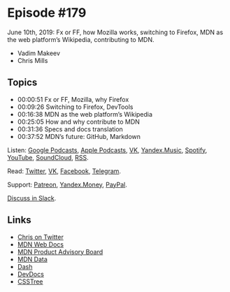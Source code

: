 # Episode #179

June 10th, 2019: Fx or FF, how Mozilla works, switching to Firefox, MDN as the web platform’s Wikipedia, contributing to MDN.

- Vadim Makeev
- Chris Mills

## Topics

- 00:00:51 Fx or FF, Mozilla, why Firefox
- 00:09:26 Switching to Firefox, DevTools
- 00:16:38 MDN as the web platform’s Wikipedia
- 00:25:05 How and why contribute to MDN
- 00:31:36 Specs and docs translation
- 00:37:52 MDN’s future: GitHub, Markdown

Listen: [Google Podcasts](https://podcasts.google.com/?feed=aHR0cHM6Ly93ZWItc3RhbmRhcmRzLnJ1L3BvZGNhc3QvZmVlZC8), [Apple Podcasts](https://itunes.apple.com/podcast/id1080500016), [VK](https://vk.com/podcasts-32017543), [Yandex.Music](https://music.yandex.ru/album/6245956), [Spotify](https://open.spotify.com/show/3rzAcADjpBpXt73L0epTjV), [YouTube](https://www.youtube.com/playlist?list=PLMBnwIwFEFHcwuevhsNXkFTcadeX5R1Go), [SoundCloud](https://soundcloud.com/web-standards), [RSS](https://web-standards.ru/podcast/feed/).

Read: [Twitter](https://twitter.com/webstandards_ru), [VK](https://vk.com/webstandards_ru), [Facebook](https://www.facebook.com/webstandardsru), [Telegram](https://t.me/webstandards_ru).

Support: [Patreon](https://www.patreon.com/webstandards_ru), [Yandex.Money](https://money.yandex.ru/to/41001119329753), [PayPal](https://www.paypal.me/pepelsbey).

[Discuss in Slack](http://slack.web-standards.ru/).

## Links

- [Chris on Twitter](https://twitter.com/chrisdavidmills)
- [MDN Web Docs](https://developer.mozilla.org/)
- [MDN Product Advisory Board](https://developer.mozilla.org/en-US/docs/MDN/MDN_Product_Advisory_Board/Members)
- [MDN Data](https://github.com/mdn/data)
- [Dash](https://kapeli.com/dash)
- [DevDocs](https://devdocs.io/)
- [CSSTree](https://github.com/csstree/csstree)
